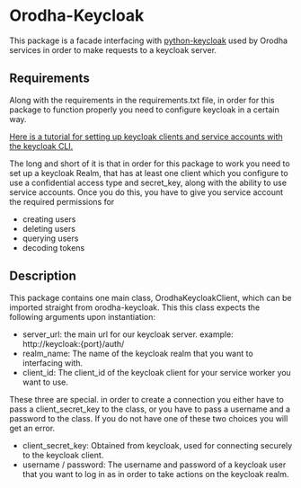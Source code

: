 # Orodha-Keycloak

This package is a facade interfacing with [python-keycloak](https://python-keycloak.readthedocs.io/en/latest/) used by
Orodha services in order to make requests to a keycloak server.

## Requirements

Along with the requirements in the requirements.txt file, in order for this package to function properly you need to configure
keycloak in a certain way.

[Here is a tutorial for setting up keycloak clients and service accounts with the keycloak CLI.](https://medium.com/@mihirrajdixit/getting-started-with-service-accounts-in-keycloak-c8f6798a0675)

The long and short of it is that in order for this package to work you need to set up a keycloak Realm, that has at least one client which you configure to use a confidential access type and secret_key, along with the ability to use service accounts.
Once you do this, you have to give you service account the required permissions for

-   creating users
-   deleting users
-   querying users
-   decoding tokens

## Description

This package contains one main class, OrodhaKeycloakClient, which can be imported straight from orodha-keycloak.
This this class expects the following arguments upon instantiation:

-   server_url: the main url for our keycloak server. example: http://keycloak:{port}/auth/
-   realm_name: The name of the keycloak realm that you want to interfacing with.
-   client_id: The client_id of the keycloak client for your service worker you want to use.

These three are special. in order to create a connection you either have to pass a client_secret_key to the class,
or you have to pass a username and a password to the class. If you do not have one of these two choices you will get an error.

-   client_secret_key: Obtained from keycloak, used for connecting securely to the keycloak client.
-   username / password: The username and password of a keycloak user that you want to log in as in order to
    take actions on the keycloak realm.
